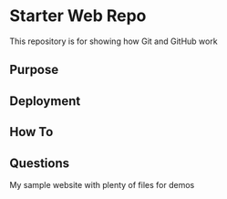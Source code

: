 # Starter Web Repo

This repository is for showing how Git and GitHub work

## Purpose

## Deployment

## How To

## Questions
 
My sample website with plenty of files for demos
